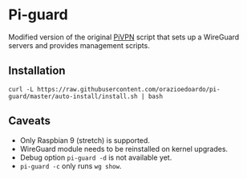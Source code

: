 # Pi-guard

Modified version of the original [PiVPN](https://github.com/pivpn/pivpn) script that sets up a WireGuard servers and provides management scripts.

## Installation
`curl -L https://raw.githubusercontent.com/orazioedoardo/pi-guard/master/auto-install/install.sh | bash`

## Caveats
* Only Raspbian 9 (stretch) is supported.
* WireGuard module needs to be reinstalled on kernel upgrades.
* Debug option `pi-guard -d` is not available yet.
* `pi-guard -c` only runs `wg show`.

